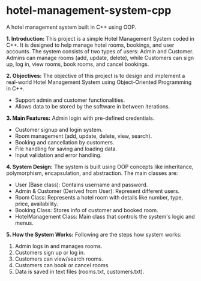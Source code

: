 # hotel-management-system-cpp
A hotel management system built in C++ using OOP.

**1. Introduction:**
This project is a simple Hotel Management System coded in C++. It is designed to help manage hotel rooms, bookings, and user accounts. The system consists of two types of users: Admin and Customer. Admins can manage rooms (add, update, delete), while Customers can sign up, log in, view rooms, book rooms, and cancel bookings.

**2. Objectives:**
The objective of this project is to design and implement a real-world Hotel     Management System using Object-Oriented Programming in C++.
- Support admin and customer functionalities.
- Allows data to be stored by the software in between iterations.

**3. Main Features:**
Admin login with pre-defined credentials.
- Customer signup and login system.
- Room management (add, update, delete, view, search).
- Booking and cancellation by customers.
- File handling for saving and loading data.
- Input validation and error handling.

**4. System Design:**
The system is built using OOP concepts like inheritance, polymorphism, encapsulation, and abstraction. The main classes are:

- User (Base class): Contains username and password.
- Admin & Customer (Derived from User): Represent different users.
- Room Class: Represents a hotel room with details like number, type, price, availability.
- Booking Class: Stores info of customer and booked room.
- HotelManagement Class: Main class that controls the system's logic and menus.

**5. How the System Works:**
Following are the steps how system works:
1. Admin logs in and manages rooms.
2. Customers sign up or log in.
3. Customers can view/search rooms.
4. Customers can book or cancel rooms.
5. Data is saved in text files (rooms.txt, customers.txt).

